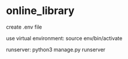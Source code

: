 # online_library
create .env file

use virtual environment:
    source env/bin/activate
    
runserver:
    python3 manage.py runserver
